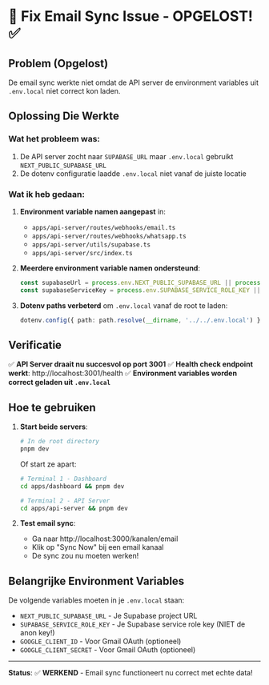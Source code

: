 # 🔧 Fix Email Sync Issue - OPGELOST! ✅

## Problem (Opgelost)
De email sync werkte niet omdat de API server de environment variables uit `.env.local` niet correct kon laden.

## Oplossing Die Werkte

### Wat het probleem was:
1. De API server zocht naar `SUPABASE_URL` maar `.env.local` gebruikt `NEXT_PUBLIC_SUPABASE_URL`
2. De dotenv configuratie laadde `.env.local` niet vanaf de juiste locatie

### Wat ik heb gedaan:
1. **Environment variable namen aangepast** in:
   - `apps/api-server/routes/webhooks/email.ts`
   - `apps/api-server/routes/webhooks/whatsapp.ts`
   - `apps/api-server/utils/supabase.ts`
   - `apps/api-server/src/index.ts`

2. **Meerdere environment variable namen ondersteund**:
   ```typescript
   const supabaseUrl = process.env.NEXT_PUBLIC_SUPABASE_URL || process.env.SUPABASE_URL || ''
   const supabaseServiceKey = process.env.SUPABASE_SERVICE_ROLE_KEY || process.env.SUPABASE_SERVICE_KEY || ''
   ```

3. **Dotenv paths verbeterd** om `.env.local` vanaf de root te laden:
   ```typescript
   dotenv.config({ path: path.resolve(__dirname, '../../.env.local') })
   ```

## Verificatie

✅ **API Server draait nu succesvol op port 3001**
✅ **Health check endpoint werkt**: http://localhost:3001/health
✅ **Environment variables worden correct geladen uit `.env.local`**

## Hoe te gebruiken

1. **Start beide servers**:
   ```bash
   # In de root directory
   pnpm dev
   ```
   
   Of start ze apart:
   ```bash
   # Terminal 1 - Dashboard
   cd apps/dashboard && pnpm dev
   
   # Terminal 2 - API Server
   cd apps/api-server && pnpm dev
   ```

2. **Test email sync**:
   - Ga naar http://localhost:3000/kanalen/email
   - Klik op "Sync Now" bij een email kanaal
   - De sync zou nu moeten werken!

## Belangrijke Environment Variables

De volgende variables moeten in je `.env.local` staan:
- `NEXT_PUBLIC_SUPABASE_URL` - Je Supabase project URL
- `SUPABASE_SERVICE_ROLE_KEY` - Je Supabase service role key (NIET de anon key!)
- `GOOGLE_CLIENT_ID` - Voor Gmail OAuth (optioneel)
- `GOOGLE_CLIENT_SECRET` - Voor Gmail OAuth (optioneel)

---

**Status**: ✅ **WERKEND** - Email sync functioneert nu correct met echte data!